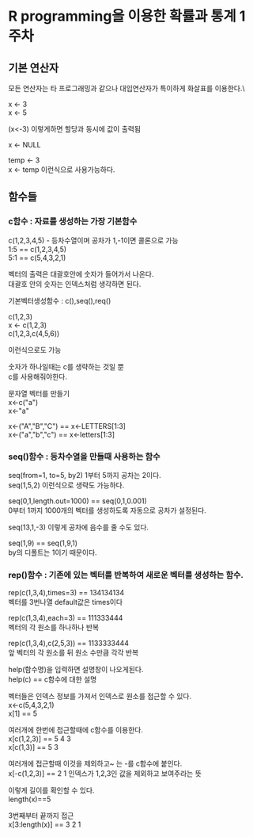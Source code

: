 # R programming을 이용한 확률과 통계 1주차

## 기본 연산자

모든 연산자는 타 프로그래밍과 같으나 대입연산자가 특이하게 화살표를 이용한다.\

x <- 3\
x <- 5

(x<-3) 이렇게하면 할당과 동시에 값이 출력됨

x <- NULL 

temp <- 3\
x <- temp 
이런식으로 사용가능하다.

## 함수들
### c함수 : 자료를 생성하는 가장 기본함수

c(1,2,3,4,5) - 등차수열이며 공차가 1,-1이면 콜론으로 가능\
1:5 == c(1,2,3,4,5)\
5:1 == c(5,4,3,2,1)

벡터의 출력은 대괄호안에 숫자가 들어가서 나온다.\
대괄호 안의 숫자는 인덱스처럼 생각하면 된다.

기본벡터생성함수 : c(),seq(),req()

c(1,2,3)\
x <- c(1,2,3)\
c(1,2,3,c(4,5,6))

이런식으로도 가능

숫자가 하나일때는 c를 생략하는 것일 뿐\
c를 사용해줘야한다.

문자열 벡터를 만들기\
x<-c("a")\
x<-"a"

x<-("A","B","C") == x<-LETTERS[1:3]\
x<-("a","b","c") == x<-letters[1:3]


### seq()함수 : 등차수열을 만들때 사용하는 함수

seq(from=1, to=5, by2) 1부터 5까지 공차는 2이다.\
seq(1,5,2) 이런식으로 생략도 가능하다.

seq(0,1,length.out=1000) == seq(0,1,0.001)\
0부터 1까지 1000개의 벡터를 생성하도록 자동으로 공차가 설정된다.

seq(13,1,-3) 이렇게 공차에 음수를 줄 수도 있다.

seq(1,9) == seq(1,9,1)\
by의 디폴트는 1이기 때문이다.

### rep()함수 : 기존에 있는 벡터를 반복하여 새로운 벡터를 생성하는 함수.

rep(c(1,3,4),times=3) == 134134134\
벡터를 3번나열 default값은 times이다

rep(c(1,3,4),each=3) == 111333444\
벡터의 각 원소를 하나하나 반복

rep(c(1,3,4),c(2,5,3)) == 1133333444\
앞 벡터의 각 원소를 뒤 원소 수만큼 각각 반복

help(함수명)을 입력하면 설명창이 나오게된다.\
help(c) == c함수에 대한 설명

벡터들은 인덱스 정보를 가져서 인덱스로 원소를 접근할 수 있다.\
x<-c(5,4,3,2,1)\
x[1] == 5

여러개에 한번에 접근할때에 c함수를 이용한다.\
x[c(1,2,3)] == 5 4 3\
x[c(1,3)] == 5 3

여러개에 접근할때 이것을 제외하고~ 는 -를 c함수에 붙인다.\
x[-c(1,2,3)] == 2 1
인덱스가 1,2,3인 값을 제외하고 보여주라는 뜻

이렇게 길이를 확인할 수 있다.\
length(x)==5

3번째부터 끝까지 접근\
x[3:length(x)] == 3 2 1 

